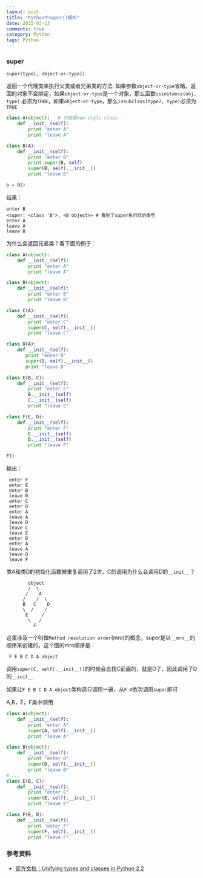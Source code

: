 ```yaml
---
layout: post
title: "Python中super()解析"
date: 2015-03-13
comments: true
category: Python
tags: Python
---
```


### super

    super(type[, object-or-type]) 

返回一个代理类来执行父类或者兄弟类的方法.
如果参数`object-or-type`省略，返回的对象不会绑定，如果`object-or-type`是一个对象，那么函数`isinstance(obj, type)` 必须为`TRUE`，如果`object-or-type`，那么`issubclass(type2, type)`必须为`TRUE`

```python
class A(object):   # 只能是new-style class
    def __init__(self):
        print "enter A"
        print "leave A"

class B(A):
    def __init__(self):
        print "enter B"
        print super(B, self)
        super(B, self).__init__()
        print "leave B"

b = B()
```

结果：

    enter B
    <super: <class 'B'>, <B object>> # 看到了super执行后的类型
    enter A
    leave A
    leave B

为什么会返回兄弟类？看下面的例子：

```python
class A(object):
    def __init__(self):
        print "enter A"
        print "leave A"

class B(object):
    def __init__(self):
        print "enter B"
        print "leave B"

class C(A):
    def __init__(self):
        print "enter C"
        super(C, self).__init__()
        print "leave C"

class D(A):
    def __init__(self):
       print "enter D"
       super(D, self).__init__()
       print "leave D"

class E(B, C):
    def __init__(self):
        print "enter E"
        B.__init__(self)
        C.__init__(self)
        print "leave E"

class F(E, D):
    def __init__(self):
        print "enter F"
        E.__init__(self)
        D.__init__(self)
        print "leave F"

F()
```

输出：

```
 enter F
 enter E
 enter B
 leave B
 enter C
 enter D
 enter A
 leave A
 leave D
 leave C
 leave E
 enter D
 enter A
 leave A
 leave D
 leave F
```

类A和类D的初始化函数被重复调用了2次，C的调用为什么会调用D的`__init__`？

```
        object
        /  \
       /    A
      /    /  \    
      B   C    D
      \  /    /
       E     /
        \   /
          F
```

这里涉及一个叫做`Method resolution order`(mro)的概念，super是以`__mro__`的顺序来创建的，这个图的mro顺序是：

     F E B C D A object

调用`super(C, self).__init__()`的时候会去找C前面的，就是D了，因此调用了D的`__init__`

如果让`F E B C D A object`类构造只调用一遍，从`F-A`依次调用`super`即可

A,B，E，F类中调用

```python
class A(object):
    def __init__(self):
        print "enter A"
        super(A, self).__init__()
        print "leave A"

class B(object):
    def __init__(self):
        print "enter B"
        super(B, self).__init__()
        print "leave B"
#....
class E(B, C):
    def __init__(self):
        print "enter E"
        super(E, self).__init__()
        print "leave E"

class F(E, D):
    def __init__(self):
        print "enter F"
        super(F, self).__init__()
        print "leave F"
```
### 参考资料
* [官方文档：Unifying types and classes in Python 2.2](https://www.python.org/download/releases/2.2/descrintro/#cooperation)